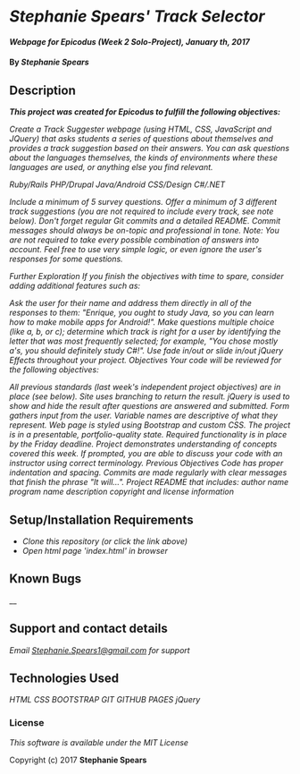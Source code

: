 # _Stephanie Spears' Track Selector_

#### _Webpage for Epicodus (Week 2 Solo-Project), January th, 2017_

#### By _**Stephanie Spears**_

## Description

  _**This project was created for Epicodus to fulfill the following objectives:**_

_Create a Track Suggester webpage (using HTML, CSS, JavaScript and JQuery) that asks students a series of questions about themselves and provides a track suggestion based on their answers. You can ask questions about the languages themselves, the kinds of environments where these languages are used, or anything else you find relevant._

_Ruby/Rails_
_PHP/Drupal_
_Java/Android_
_CSS/Design_
_C#/.NET_

_Include a minimum of 5 survey questions._
_Offer a minimum of 3 different track suggestions (you are not required to include every track, see note below)._
_Don't forget regular Git commits and a detailed README. Commit messages should always be on-topic and professional in tone._
_Note: You are not required to take every possible combination of answers into account. Feel free to use very simple logic, or even ignore the user's responses for some questions._

_Further Exploration_
_If you finish the objectives with time to spare, consider adding additional features such as:_

_Ask the user for their name and address them directly in all of the responses to them: "Enrique, you ought to study Java, so you can learn how to make mobile apps for Android!"._
_Make questions multiple choice (like a, b, or c); determine which track is right for a user by identifying the letter that was most frequently selected; for example, "You chose mostly a's, you should definitely study C#!"._
_Use fade in/out or slide in/out jQuery Effects throughout your project._
_Objectives_
_Your code will be reviewed for the following objectives:_

_All previous standards (last week's independent project objectives) are in place (see below)._
_Site uses branching to return the result._
_jQuery is used to show and hide the result after questions are answered and submitted._
_Form gathers input from the user._
_Variable names are descriptive of what they represent._
_Web page is styled using Bootstrap and custom CSS._
_The project is in a presentable, portfolio-quality state._
_Required functionality is in place by the Friday deadline._
_Project demonstrates understanding of concepts covered this week. If prompted, you are able to discuss your code with an instructor using correct terminology._
_Previous Objectives_
_Code has proper indentation and spacing._
_Commits are made regularly with clear messages that finish the phrase "It will…"._
_Project README that includes:_
_author name_
_program name_
_description_
_copyright and license information_


## Setup/Installation Requirements


* _Clone this repository (or click the link above)_
* _Open html page 'index.html' in browser_


## Known Bugs

__

## Support and contact details

_Email Stephanie.Spears1@gmail.com for support_

## Technologies Used

_HTML_
_CSS_
_BOOTSTRAP_
_GIT_
_GITHUB PAGES_
_jQuery_

### License

*This software is available under the MIT License*

Copyright (c) 2017 **Stephanie Spears**
